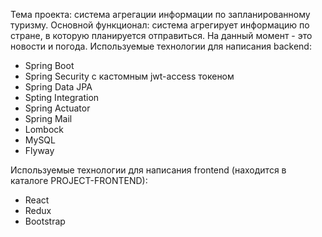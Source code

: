 Тема проекта: система агрегации информации по запланированному туризму.
Основной функционал: система агрегирует информацию по стране, в которую планируется отправиться. На данный момент -  это новости и погода.
Используемые технологии для написания backend:
-	Spring Boot
-	Spring Security c кастомным jwt-access токеном
-	Spring Data JPA
-	Spting Integration
-	Spring Actuator
-	Spring Mail
-	Lombock
-	MySQL
-	Flyway


Используемые технологии для написания frontend (находится в каталоге PROJECT-FRONTEND):
-	React
-	Redux
-	Bootstrap
